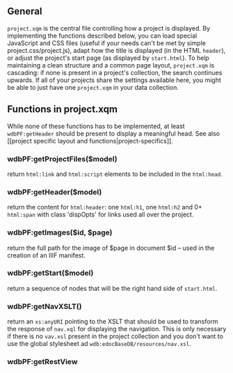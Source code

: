 ## General
`project.xqm` is the central file controlling how a project is displayed. By implementing the functions described below, you can load special JavaScript and CSS files (useful if your needs can't be met by simple project.css/project.js), adapt how the title is displayed (in the HTML `header`), or adjust the project's start page (as displayed by `start.html`).
To help maintaining a clean structure and a common page layout, `project.xqm` is cascading: if none is present in a project's collection, the search continues upwards. If all of your projects share the settings available here, you might be able to just have one `project.xqm` in your data collection.

## Functions in project.xqm
While none of these functions has to be implemented, at least `wdbPF:getHeader` should be present to display a meaningful head.
See also [[project specific layout and functions|project-specifics]].

### wdbPF:getProjectFiles($model)
return `html:link` and `html:script` elements to be included in the `html:head`.

### wdbPF:getHeader($model)
return the content for `html:header`: one `html:h1`, one `html:h2` and 0+ `html:span` with class 'dispOpts' for links used all over the project.

### wdbPF:getImages($id, $page)
return the full path for the image of $page in document $id – used in the creation of an IIIF manifest.

### wdbPF:getStart($model)
return a sequence of nodes that will be the right hand side of `start.html`.

### wdbPF:getNavXSLT()
return an `xs:anyURI` pointing to the XSLT that should be used to transform the response of `nav.xql` for displaying the navigation. This is only necessary if there is no `vav.xsl` present in the project collection and you don't want to use the global stylesheet ad `wdb:edocBaseDB/resources/nav.xsl`.

### wdbPF:getRestView